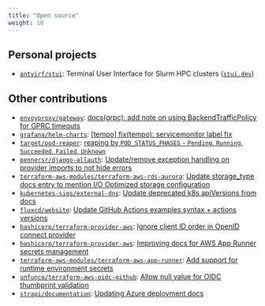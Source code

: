 ```yaml
---
title: "Open source"
weight: 10
---
```


<!--
Standard format:

* [``](): []()
-->

## Personal projects

* [`antvirf/stui`](https://github.com/Antvirf/stui): Terminal User Interface for Slurm HPC clusters ([`stui.dev`](https://stui.dev))

## Other contributions

* [`envoyproxy/gateway`](https://github.com/envoyproxy/gateway): [docs(grpc): add note on using BackendTrafficPolicy for GPRC timeouts](https://github.com/envoyproxy/gateway/pull/5822)
* [`grafana/helm-charts`](https://github.com/grafana/helm-charts): [[tempo] fix(tempo): servicemonitor label fix](https://github.com/grafana/helm-charts/pull/3605)
* [`target/pod-reaper`](https://github.com/target/pod-reaper): [reaping by `POD_STATUS_PHASES` - `Pending`, `Running`, `Succeeded`, `Failed`, `Unknown`](https://github.com/target/pod-reaper/pull/94)
* [`pennersr/django-allauth`](https://github.com/pennersr/django-allauth): [Update/remove exception handling on provider imports to not hide errors](https://github.com/pennersr/django-allauth/pull/3536)
* [`terraform-aws-modules/terraform-aws-rds-aurora`](https://github.com/terraform-aws-modules/terraform-aws-rds-aurora): [Update storage_type docs entry to mention I/O Optimized storage configuration](https://github.com/terraform-aws-modules/terraform-aws-rds-aurora/pull/393)
* [`kubernetes-sigs/external-dns`](https://github.com/kubernetes-sigs/external-dns): [Update deprecated k8s apiVersions from docs](https://github.com/kubernetes-sigs/external-dns/pull/3646)
* [`fluxcd/website`](https://github.com/fluxcd): [Update GitHub Actions examples syntax + actions versions](https://github.com/fluxcd/website/pull/1507)
* [`hashicorp/terraform-provider-aws`](https://github.com/hashicorp/terraform-provider-aws): [Ignore client ID order in OpenID connect provider](https://github.com/hashicorp/terraform-provider-aws/pull/31253)
* [`hashicorp/terraform-provider-aws`](https://github.com/hashicorp/terraform-provider-aws): [Improving docs for AWS App Runner secrets management](https://github.com/hashicorp/terraform-provider-aws/pull/29788)
* [`terraform-aws-modules/terraform-aws-app-runner`](https://github.com/terraform-aws-modules/terraform-aws-app-runner): [Add support for runtime environment secrets](https://github.com/terraform-aws-modules/terraform-aws-app-runner/pull/5)
* [`unfunco/terraform-aws-oidc-github`](https://github.com/unfunco/terraform-aws-oidc-github): [Allow null value for OIDC thumbprint validation](https://github.com/unfunco/terraform-aws-oidc-github/pull/26)
* [`strapi/documentation`](https://github.com/strapi/documentation): [Updating Azure deployment docs](https://github.com/strapi/documentation/pull/1480)
